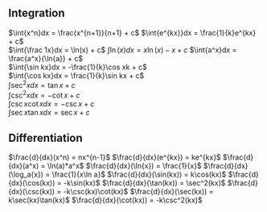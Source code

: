 ## Integration
$\int{x^n}dx = \frac{x^{n+1}}{n+1} + c$ 
$\int{e^{kx}}dx = \frac{1}{k}e^{kx} + c$  
$\int{\frac 1x}dx = \ln(x) + c$
$\int \ln(x)dx = x\ln(x) - x + c$
$\int{a^x}dx = \frac{a^x}{\ln{a}} + c$  
$\int{\sin kx}dx = -\frac{1}{k}\cos xk + c$  
$\int{\cos kx}dx = \frac{1}{k}\sin kx + c$  
$\int{\sec^2x}dx = \tan x + c$  
$\int{\csc^2x}dx = -\cot x + c$  
$\int{\csc x \cot x }dx = -\csc x + c$  
$\int{\sec x \tan x}dx = \sec x + c$

## Differentiation
$\frac{d}{dx}(x^n) = nx^{n-1}$
$\frac{d}{dx}(e^{kx}) = ke^{kx}$
$\frac{d}{dx}(a^x) = \ln(a)*a^x$
$\frac{d}{dx}(\ln{x}) = \frac{1}{x}$
$\frac{d}{dx}(\log_a{x}) = \frac{1}{x\ln a}$
$\frac{d}{dx}(\sin(kx)) = k\cos(kx)$
$\frac{d}{dx}(\cos(kx)) = -k\sin(kx)$
$\frac{d}{dx}(\tan(kx)) = \sec^2(kx)$
$\frac{d}{dx}(\csc(kx)) = -k\csc(kx)\cot(kx)$
$\frac{d}{dx}(\sec(kx)) = k\sec(kx)\tan(kx)$
$\frac{d}{dx}(\cot(kx)) = -k\csc^2(kx)$


